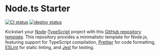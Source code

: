 # Node.ts Starter

[![CI status](https://img.shields.io/github/actions/workflow/status/threeal/node-ts-starter/ci.yaml?branch=main&label=CI&style=flat-square)](https://github.com/threeal/node-ts-starter/actions/workflows/test.yaml)
[![deploy status](https://img.shields.io/github/actions/workflow/status/threeal/node-ts-starter/deploy.yaml?branch=main&label=deploy&style=flat-square)](https://github.com/threeal/node-ts-starter/actions/workflows/deploy.yaml)

Kickstart your [Node](https://nodejs.org/en)-[TypeScript](https://www.typescriptlang.org/) project with this [GitHub repository template](https://docs.github.com/en/repositories/creating-and-managing-repositories/creating-a-repository-from-a-template). This repository provides a minimalistic template for Node.js, featuring support for TypeScript compilation, [Prettier](https://prettier.io/) for code formatting, [ESLint](https://eslint.org/) for static linting, and [Jest](https://jestjs.io/) for testing.
